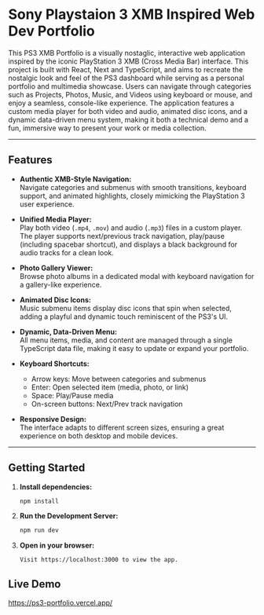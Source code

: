 # Sony Playstaion 3 XMB Inspired Web Dev Portfolio

This PS3 XMB Portfolio is a visually nostaglic, interactive web application inspired by the iconic PlayStation 3 XMB (Cross Media Bar) interface. This project is built with React, Next and TypeScript, and aims to recreate the nostalgic look and feel of the PS3 dashboard while serving as a personal portfolio and multimedia showcase. Users can navigate through categories such as Projects, Photos, Music, and Videos using keyboard or mouse, and enjoy a seamless, console-like experience. The application features a custom media player for both video and audio, animated disc icons, and a dynamic data-driven menu system, making it both a technical demo and a fun, immersive way to present your work or media collection.

---

## Features

- **Authentic XMB-Style Navigation:**  
  Navigate categories and submenus with smooth transitions, keyboard support, and animated highlights, closely mimicking the PlayStation 3 user experience.

- **Unified Media Player:**  
  Play both video (`.mp4`, `.mov`) and audio (`.mp3`) files in a custom player. The player supports next/previous track navigation, play/pause (including spacebar shortcut), and displays a black background for audio tracks for a clean look.

- **Photo Gallery Viewer:**  
  Browse photo albums in a dedicated modal with keyboard navigation for a gallery-like experience.

- **Animated Disc Icons:**  
  Music submenu items display disc icons that spin when selected, adding a playful and dynamic touch reminiscent of the PS3's UI.

- **Dynamic, Data-Driven Menu:**  
  All menu items, media, and content are managed through a single TypeScript data file, making it easy to update or expand your portfolio.

- **Keyboard Shortcuts:**  
  - Arrow keys: Move between categories and submenus
  - Enter: Open selected item (media, photo, or link)
  - Space: Play/Pause media
  - On-screen buttons: Next/Prev track navigation

- **Responsive Design:**  
  The interface adapts to different screen sizes, ensuring a great experience on both desktop and mobile devices.

---

## Getting Started

1. **Install dependencies:**
   ```bash
   npm install
   ```
2. **Run the Development Server:**
   ```bash
   npm run dev
   ```
3. **Open in your browser:**
   ```
   Visit https://localhost:3000 to view the app.
   ```

## Live Demo
https://ps3-portfolio.vercel.app/
